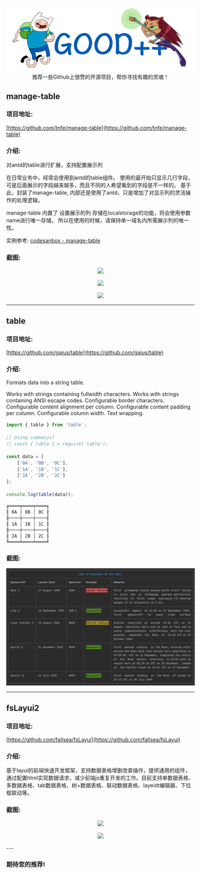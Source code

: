 <p align="center">
  <img src="../images/logo.png" width="660"/>
  <br>推荐一些Github上很赞的开源项目，帮你寻找有趣的灵魂！
</p>

## manage-table

### 项目地址:

[https://github.com/tnfe/manage-table](https://github.com/tnfe/manage-table)

### 介绍:

对antd的table进行扩展，支持配置展示列

在日常业务中，经常会使用到antd的table组件。 使用的最开始只显示几行字段，可是后面展示的字段越来越多，而且不同的人希望看到的字段是不一样的。 基于此，封装了manage-table, 内部还是使用了antd，只是增加了对显示列的灵活操作的处理逻辑。

manage-table 内置了 设置展示的列 存储在localstorage的功能，将会使用参数name进行唯一存储， 所以在使用的时候，请保持单一域名内所需展示列的唯一性。

实例参考: [codesanbox - manage-table](https://codesandbox.io/s/sad-jones-2tgf5)

### 截图:

<p align="center">
  <img src="https://raw.githubusercontent.com/tnfe/manage-table/master/img/lia.png" />
</p>

<p align="center">
  <img src="https://raw.githubusercontent.com/tnfe/manage-table/master/img/single.png" />
</p>

<p align="center">
  <img src="https://raw.githubusercontent.com/tnfe/manage-table/master/img/group.png" />
</p>

---

## table

### 项目地址:

[https://github.com/gajus/table](https://github.com/gajus/table)

### 介绍:

Formats data into a string table.

Works with strings containing fullwidth characters.
Works with strings containing ANSI escape codes.
Configurable border characters.
Configurable content alignment per column.
Configurable content padding per column.
Configurable column width.
Text wrapping.

```javascript
import { table } from 'table';

// Using commonjs?
// const { table } = require('table');

const data = [
    ['0A', '0B', '0C'],
    ['1A', '1B', '1C'],
    ['2A', '2B', '2C']
];

console.log(table(data));
```

```
╔════╤════╤════╗
║ 0A │ 0B │ 0C ║
╟────┼────┼────╢
║ 1A │ 1B │ 1C ║
╟────┼────┼────╢
║ 2A │ 2B │ 2C ║
╚════╧════╧════╝

```

### 截图:

<p align="center">
  <img src="https://raw.githubusercontent.com/gajus/table/master/.README/demo.png" width="700"/>
</p>

---

## fsLayui2

### 项目地址:

[https://github.com/fallsea/fsLayui](https://github.com/fallsea/fsLayui)

### 介绍:

基于layui的前端快速开发框架，支持数据表格增删改查操作，提供通用的组件，通过配置html实现数据请求，减少前端js重复开发的工作。目前支持单数据表格、多数据表格、tab数据表格、树+数据表格、联动数据表格、layeidt编辑器、下拉框联动等。

### 截图:

<p align="center">
  <img src="https://github.com/fallsea/fsLayui/blob/master/src/images/2017-12-26_10-50-53.gif?raw=true" />
</p>

<p align="center">
  <img src="https://raw.githubusercontent.com/fallsea/fsLayui/master/src/images/2017-12-20_17-29-51.gif" />
</p>
---


### 期待您的推荐!
